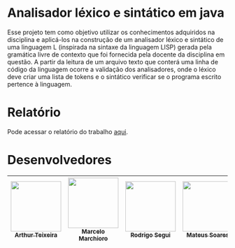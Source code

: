 # Analisador léxico e sintático em java
Esse projeto tem como objetivo utilizar os conhecimentos adquiridos na disciplina e aplicá-los na construção de um analisador léxico e sintático de uma linguagem L (inspirada na sintaxe da linguagem LISP) gerada pela gramática livre de contexto que foi fornecida pela docente da disciplina em questão. A partir da leitura de um arquivo texto que conterá uma linha de código da linguagem ocorre a validação dos analisadores, onde o léxico deve criar uma lista de tokens e o sintático verificar se o programa escrito pertence à linguagem.

# Relatório
Pode acessar o relatório do trabalho [aqui](relatorio.pdf).

# Desenvolvedores

| [<img src="https://avatars2.githubusercontent.com/u/32051844?s=460&u=3a4763d812c66a55d133ffd64a9d65e218ad66e5&v=4" width=115 ><br><sub> Arthur Teixeira </sub>](https://github.com/arthurteixeira) | [<img src="https://avatars3.githubusercontent.com/u/50764613?s=460&u=9d335ace8f35e692df4b87df5b7a5f86616b0718&v=4" width=115 ><br><sub> Marcelo Marchioro </sub>](https://github.com/marcelo-marchioro) | [<img src="https://avatars2.githubusercontent.com/u/46058568?s=460&u=09475a4c12178a4e2227443187da8093f76718a6&v=4" width=115 > <br> <sub> Rodrigo Segui </sub>](https://github.com/Rodrigo-Segui) | [<img src="https://avatars0.githubusercontent.com/u/55162817?s=460&u=fd6ff3295c9644159c3bc5adac3aa27dfd366ecd&v=4" width=115 ><br><sub> Mateus Soares </sub>](https://github.com/mateus123soares) |  
| :---: |  :---: |  :---: |  :---: |
